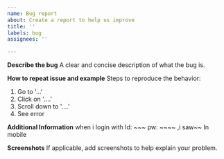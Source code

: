 ```yaml
---
name: Bug report
about: Create a report to help us improve
title: ''
labels: bug
assignees: ''

---
```


**Describe the bug**
A clear and concise description of what the bug is.

**How to repeat issue and example**
Steps to reproduce the behavior:
1. Go to '...'
2. Click on '....'
3. Scroll down to '....'
4. See error

**Additional Information**
when i login with Id: ~~~ pw: ~~~~ ,i saw~~ 
In mobile

**Screenshots**
If applicable, add screenshots to help explain your problem.
